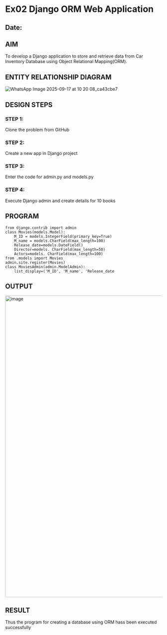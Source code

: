 # Ex02 Django ORM Web Application
## Date: 

## AIM
To develop a Django application to store and retrieve data from Car Inventory Database using Object Relational Mapping(ORM).

## ENTITY RELATIONSHIP DIAGRAM

![WhatsApp Image 2025-09-17 at 10 20 08_ca43cbe7](https://github.com/user-attachments/assets/e2588ba7-4ff7-41a1-886a-20dcfd4c715e)

## DESIGN STEPS

### STEP 1:
Clone the problem from GitHub

### STEP 2:
Create a new app in Django project

### STEP 3:
Enter the code for admin.py and models.py

### STEP 4:
Execute Django admin and create details for 10 books

## PROGRAM
```
from django.contrib import admin
class Movies(models.Model):
    M_ID = models.IntegerField(primary_key=True)
    M_name = models.CharField(max_length=100)
    Release_date=models.DateField()
    Director=models. CharField(max_length=50)
    Actors=models. CharField(max_length=100)
from .models import Movies
admin.site.register(Movies)
class MoviesAdmin(admin.ModelAdmin):
    list_display=('M_ID', 'M_name', 'Release_date
```


## OUTPUT
<img width="1906" height="972" alt="image" src="https://github.com/user-attachments/assets/7ddedd1c-db02-4051-aa2d-741bd53fc6e4" />



## RESULT
Thus the program for creating a database using ORM hass been executed successfully
